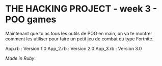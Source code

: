 # THE HACKING PROJECT - week 3 - POO games

Maintenant que tu as tous les outils de POO en main, on va te montrer comment les utiliser pour faire un petit jeu de combat du type Fortnite.

App.rb : Version 1.0
App_2.rb : Version 2.0
App_3.rb : Version 3.0



*Made in Ruby*.
